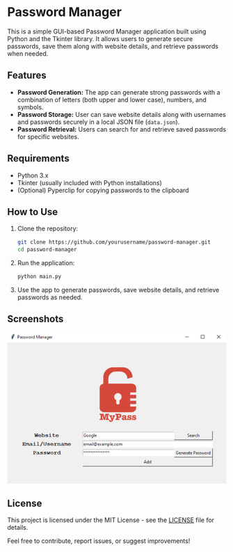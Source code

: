 # Password Manager

This is a simple GUI-based Password Manager application built using Python and the Tkinter library. It allows users to generate secure passwords, save them along with website details, and retrieve passwords when needed.

## Features

- **Password Generation:** The app can generate strong passwords with a combination of letters (both upper and lower case), numbers, and symbols.
- **Password Storage:** User can save website details along with usernames and passwords securely in a local JSON file (`data.json`).
- **Password Retrieval:** Users can search for and retrieve saved passwords for specific websites.

## Requirements

- Python 3.x
- Tkinter (usually included with Python installations)
- (Optional) Pyperclip for copying passwords to the clipboard

## How to Use

1. Clone the repository:

    ```bash
    git clone https://github.com/yourusername/password-manager.git
    cd password-manager
    ```

2. Run the application:

    ```bash
    python main.py
    ```

3. Use the app to generate passwords, save website details, and retrieve passwords as needed.

## Screenshots

![Model](https://github.com/tudorberbecaru/password-manager/blob/master/.github/Screenshot.png)

## License

This project is licensed under the MIT License - see the [LICENSE](LICENSE) file for details.


Feel free to contribute, report issues, or suggest improvements!
